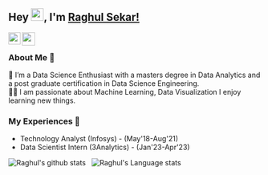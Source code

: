 ## Hey <img src="https://github.com/TheDudeThatCode/TheDudeThatCode/blob/master/Assets/Hi.gif" width="25px" height="25px">, I'm [Raghul Sekar!]([https://www.linkedin.com/in/raghul-s20](https://www.linkedin.com/in/sekarraghul/)/) 
<!--
**isupersky/isupersky** is a ✨ _special_ ✨ repository because its `README.md` (this file) appears on your GitHub profile.

Here are some ideas to get you started:

- 🔭 I’m currently working on ...
- 🌱 I’m currently learning ...
- 👯 I’m looking to collaborate on ...
- 🤔 I’m looking for help with ...
- 💬 Ask me about ...
- 📫 How to reach me: ...
- 😄 Pronouns: ...
- ⚡ Fun fact: ...
-->


<a href="https://https://www.linkedin.com/in/raghul-s20/">
  <img align="left" width="24px" src="https://cdn.jsdelivr.net/npm/simple-icons@v3/icons/linkedin.svg"  />
</a>
<a href="mailto:sekar.r@northeastern.edu">
  <img align="left" width="26px" src="https://cdn.jsdelivr.net/npm/simple-icons@v3/icons/gmail.svg" />
</a>


<br />

### About Me 🚀
🌱 I’m a Data Science Enthusiast with a masters degree in Data Analytics and a post graduate certification in Data Science Engineering. </br>
👨‍💻  I am passionate about Machine Learning, Data Visualization I enjoy learning new things. </br>

### My Experiences 🙌
- Technology Analyst (Infosys) - (May'18-Aug'21)
- Data Scientist Intern (3Analytics) - (Jan'23-Apr'23)

![Raghul's github stats](https://github-readme-stats.vercel.app/api?username=raghul2008&show_icons=true&hide_border=true)&nbsp;&nbsp;
![Raghul's Language stats](https://github-readme-stats-eight-theta.vercel.app/api/top-langs/?username=2008&layout=compact&langs_count=8&hide_border=true)
<br />


<!-- ![visitors](https://visitor-badge.laobi.icu/badge?page_id=bharat-sunny.bharat-sunny) -->

